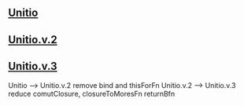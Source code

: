 ## [Unitio](_Essentia_hoc/Collectio_Function_design_templates/Architectura_Principium/Arbor_Architecture/ArtusFascisOperati/Unitio/node_modules/artus/index.js)
## [Unitio.v.2](_Essentia_hoc/Collectio_Function_design_templates/Architectura_Principium/Arbor_Architecture/ArtusFascisOperati/Unitio.v.2/node_modules/artus/index.js)
## [Unitio.v.3](_Essentia_hoc/Collectio_Function_design_templates/Architectura_Principium/Arbor_Architecture/ArtusFascisOperati/Unitio.v.3/node_modules/artus/index.js)

Unitio --> Unitio.v.2 remove bind and thisForFn
Unitio.v.2 --> Unitio.v.3 reduce comutClosure, closureToMoresFn
returnBfn
